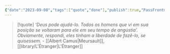 ```yaml
---
{"date":"2023-09-08","tags":["quote","done"],"publish":true,"PassFrontmatter":true}
---
```


> [!quote] *‘Deus pode ajudá-lo. Todos os homens que vi em sua posição se voltaram para ele em seu tempo de angústia’. Obviamente, respondi, eles tinham a liberdade de fazê-lo, se quisessem.*
> \- [[Albert Camus\|Meursault]], [[library/L'Étranger\|L'Étranger]] 
